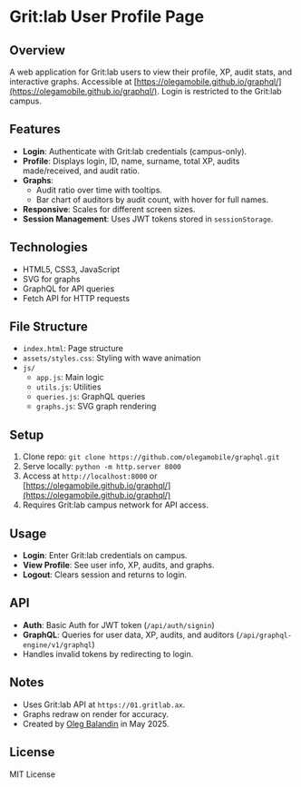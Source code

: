 # Grit:lab User Profile Page

## Overview
A web application for Grit:lab users to view their profile, XP, audit stats, and interactive graphs. Accessible at [https://olegamobile.github.io/graphql/](https://olegamobile.github.io/graphql/). Login is restricted to the Grit:lab campus.

## Features
- **Login**: Authenticate with Grit:lab credentials (campus-only).
- **Profile**: Displays login, ID, name, surname, total XP, audits made/received, and audit ratio.
- **Graphs**:
  - Audit ratio over time with tooltips.
  - Bar chart of auditors by audit count, with hover for full names.
- **Responsive**: Scales for different screen sizes.
- **Session Management**: Uses JWT tokens stored in `sessionStorage`.

## Technologies
- HTML5, CSS3, JavaScript
- SVG for graphs
- GraphQL for API queries
- Fetch API for HTTP requests

## File Structure
- `index.html`: Page structure
- `assets/styles.css`: Styling with wave animation
- `js/`
  - `app.js`: Main logic
  - `utils.js`: Utilities
  - `queries.js`: GraphQL queries
  - `graphs.js`: SVG graph rendering

## Setup
1. Clone repo: `git clone https://github.com/olegamobile/graphql.git`
2. Serve locally: `python -m http.server 8000`
3. Access at `http://localhost:8000` or [https://olegamobile.github.io/graphql/](https://olegamobile.github.io/graphql/)
4. Requires Grit:lab campus network for API access.

## Usage
- **Login**: Enter Grit:lab credentials on campus.
- **View Profile**: See user info, XP, audits, and graphs.
- **Logout**: Clears session and returns to login.

## API
- **Auth**: Basic Auth for JWT token (`/api/auth/signin`)
- **GraphQL**: Queries for user data, XP, audits, and auditors (`/api/graphql-engine/v1/graphql`)
- Handles invalid tokens by redirecting to login.

## Notes
- Uses Grit:lab API at `https://01.gritlab.ax`.
- Graphs redraw on render for accuracy.
- Created by [Oleg Balandin](https://www.linkedin.com/in/oleg-balandin-0529065/) in May 2025.

## License
MIT License